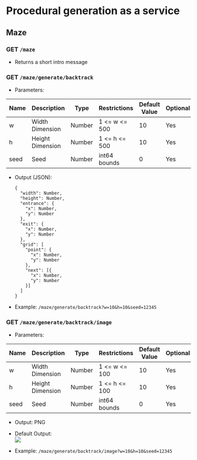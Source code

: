 # Procedural generation as a service

## Maze

### GET `/maze`
  * Returns a short intro message

### GET `/maze/generate/backtrack`
  * Parameters:  

  | Name | Description      | Type   | Restrictions  | Default Value | Optional |
  | ---- | ---------------- | ------ | ------------- | ------------- | -------- |
  | w    | Width Dimension  | Number | 1 <= w <= 500 | 10            | Yes      |
  | h    | Height Dimension | Number | 1 <= h <= 500 | 10            | Yes      |
  | seed | Seed             | Number | int64 bounds  | 0             | Yes      |

  * Output (JSON):
  
        {
          "width": Number,
          "height": Number,
          "entrance": {
            "x": Number,
            "y": Number
          },
          "exit": {
            "x": Number,
            "y": Number
          },
          "grid": [
            "point": {
              "x": Number,
              "y": Number
            },
            "next": [{
              "x": Number,
              "y": Number
            }]
          ]
        }

  * Example: `/maze/generate/backtrack?w=10&h=10&seed=12345`



### GET `/maze/generate/backtrack/image`
  * Parameters:  

  | Name | Description      | Type   | Restrictions  | Default Value | Optional |
  | ---- | ---------------- | ------ | ------------- | ------------- | -------- |
  | w    | Width Dimension  | Number | 1 <= w <= 100 | 10            | Yes      |
  | h    | Height Dimension | Number | 1 <= h <= 100 | 10            | Yes      |
  | seed | Seed             | Number | int64 bounds  | 0             | Yes      |

  * Output: PNG
  * Default Output:  
    ![](http://i.imgur.com/l6c7JFz.png)

  * Example: `/maze/generate/backtrack/image?w=10&h=10&seed=12345`
